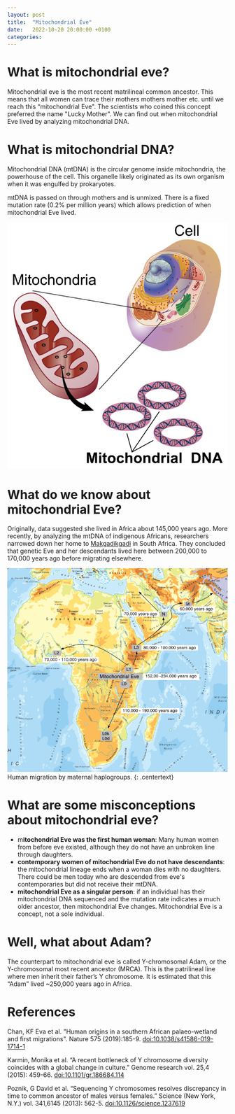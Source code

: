 ```yaml
---
layout: post
title:  "Mitochondrial Eve"
date:   2022-10-20 20:00:00 +0100
categories: 
---
```


# What is mitochondrial eve?
Mitochondrial eve is the most recent matrilineal common ancestor. This means that all women can trace their mothers mothers mother etc. until we reach this “mitochondrial Eve". The scientists who coined this concept preferred the name "Lucky Mother". We can find out when mitochondrial Eve lived by analyzing mitochondrial DNA.

# What is mitochondrial DNA?
Mitochondrial DNA (mtDNA) is the circular genome inside mitochondria, the powerhouse of the cell. This organelle likely originated as its own organism when it was engulfed by prokaryotes. 

mtDNA is passed on through mothers and is unmixed. There is a fixed mutation rate (0.2% per million years) which allows prediction of when mitochondrial Eve lived.

<img class="center" src="/assets/mitochondria.jpeg" alt="Mitochondria" width="700">


# What do we know about mitochondrial Eve?
Originally, data suggested she lived in Africa about 145,000 years ago. More recently, by analyzing the mtDNA of indigenous Africans, researchers narrowed down her home to [Makgadikgadi](https://en.wikipedia.org/wiki/Makgadikgadi_Pan) in South Africa. They concluded that genetic Eve and her descendants lived here between 200,000 to 170,000 years ago before migrating elsewhere.

<img class="center" src="/assets/migration.gif" alt="Human Migration out of Africa">
Human migration by maternal haplogroups.
{: .centertext}

# What are some misconceptions about mitochondrial eve?
- m**itochondrial Eve was the first human woman**: Many human women from before eve existed, although they do not have an unbroken line through daughters.
- **contemporary women of mitochondrial Eve do not have descendants**: the mitochondrial lineage ends when a woman dies with no daughters. There could be men today who are descended from eve's contemporaries but did not receive their mtDNA.
- **mitochondrial Eve as a singular person**: if an individual has their mitochondrial DNA sequenced and the mutation rate indicates a much older ancestor, then mitochondrial Eve changes. Mitochondrial Eve is a concept, not a sole individual.

# Well, what about Adam?
The counterpart to mitochondrial eve is called Y-chromosomal Adam, or the Y-chromosomal most recent ancestor (MRCA). This is the patrilineal line where men inherit their father’s Y chromosome. It is estimated that this “Adam” lived ~250,000 years ago in Africa.


# References

Chan, KF Eva et al. "Human origins in a southern African palaeo-wetland and first migrations". Nature 575 (2019):185-9. [doi:10.1038/s41586-019-1714-1](https://doi.org/10.1038/s41586-019-1714-1)


Karmin, Monika et al. “A recent bottleneck of Y chromosome diversity coincides with a global change in culture.” Genome research vol. 25,4 (2015): 459-66. [doi:10.1101/gr.186684.114](https://doi.org/10.1101/gr.186684.114)

Poznik, G David et al. “Sequencing Y chromosomes resolves discrepancy in time to common ancestor of males versus females.” Science (New York, N.Y.) vol. 341,6145 (2013): 562-5. [doi:10.1126/science.1237619](https://doi.org/10.1126/science.1237619)


